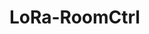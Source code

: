 <!-- ASR6601 Lora中控
v1.0.0  by Honokahqh    2023.8.5
1.modbus slaver 用于中控寄存器控制,目前支持10个继电器+3路PWM调光
2.modbus master 用于读取传感器数据,目前支持红外遥控、蓝牙、房态灯、人体红外1、人体红外2、外部开关
3.OTA升级 ymodem协议 单包128字节
    3.1 支持动态速率 根据信号质量切换带宽-主机提供
4.flash存储 每页4KB,合计三页 page1:0x0800D000,存储网络信息 page2:0x0800E000,存储中控mbs信息 page3:0x0800F000,存储OTA状态
5.设备版本号Dev_Version -->


<!-- v1.0.1 by Honokahqh
新增大中控支持
新增LoRa/485通讯切换 -->

<!-- v1.0.2 by Honokahqh 2023.12.8
新增蓝牙模块支持
新增中控红外模块支持 400ms轮询一次红外遥控数据 10s轮询一次温度数据
心跳新增来自中控红外模块的温度数据
修复bug--在boot状态下心跳版本号不正确 -->
# LoRa-RoomCtrl
